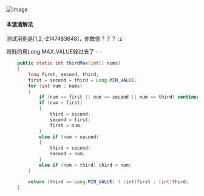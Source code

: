 ![image](http://ww3.sinaimg.cn/large/005CRBrHjw1f8z543n5p9j30wp0fwt9f.jpg)

#### 本渣渣解法
测试用例是[1,2,-2147483648]，你敢信？？？ :z

贱贱的用Long.MAX_VALUE躲过去了 - -
```Java
    public static int thirdMax(int[] nums)
    {
        long first, second, third;
        first = second = third = Long.MIN_VALUE;
        for (int num : nums)
        {
            if (num == first || num == second || num == third) continue;
            if (num > first)
            {
                third = second;
                second = first;
                first = num;
            }
            else if (num > second)
            {
                third = second;
                second = num;
            }
            else if (num > third) third = num;
        }

        return (third == Long.MIN_VALUE) ? (int)first : (int)third;
    }
```